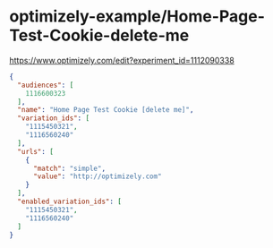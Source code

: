 optimizely-example/Home-Page-Test-Cookie-delete-me
=================================================

https://www.optimizely.com/edit?experiment_id=1112090338

```json
{
  "audiences": [
    1116600323
  ],
  "name": "Home Page Test Cookie [delete me]",
  "variation_ids": [
    "1115450321",
    "1116560240"
  ],
  "urls": [
    {
      "match": "simple",
      "value": "http://optimizely.com"
    }
  ],
  "enabled_variation_ids": [
    "1115450321",
    "1116560240"
  ]
}
```